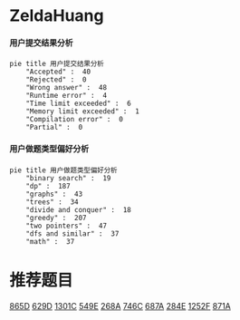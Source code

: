 # ZeldaHuang

<!-- tabs:start -->



#### **用户提交结果分析**

```mermaid
pie title 用户提交结果分析
    "Accepted" :  40
    "Rejected" :  0
    "Wrong answer" :  48
    "Runtime error" :  4
    "Time limit exceeded" :  6
    "Memory limit exceeded" :  1
    "Compilation error" :  0
    "Partial" :  0
```

#### **用户做题类型偏好分析**

```mermaid
pie title 用户做题类型偏好分析
    "binary search" :  19
    "dp" :  187
    "graphs" :  43
    "trees" :  34
    "divide and conquer" :  18
    "greedy" :  207
    "two pointers" :  47
    "dfs and similar" :  37
    "math" :  37
```



<!-- tabs:end -->
# 推荐题目
[865D](https://codeforces.com/contest/865/problem/D)
[629D](https://codeforces.com/contest/629/problem/D)
[1301C](https://codeforces.com/contest/1301/problem/C)
[549E](https://codeforces.com/contest/549/problem/E)
[268A](https://codeforces.com/contest/268/problem/A)
[746C](https://codeforces.com/contest/746/problem/C)
[687A](https://codeforces.com/contest/687/problem/A)
[284E](https://codeforces.com/contest/284/problem/E)
[1252F](https://codeforces.com/contest/1252/problem/F)
[871A](https://codeforces.com/contest/871/problem/A)
